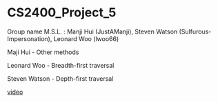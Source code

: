 # CS2400_Project_5
Group name M.S.L. : Manji Hui (JustAManji), Steven Watson (Sulfurous-Impersonation), Leonard Woo (lwoo66)

Maji Hui - Other methods

Leonard Woo - Breadth-first traversal

Steven Watson - Depth-first traversal

[video](https://www.zombo.com)

